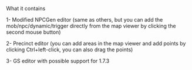 What it contains

1- Modified NPCGen editor (same as others, but you can add the mob/npc/dynamic/trigger directly from the map viewer by clicking the second mouse button)

2- Precinct editor (you can add areas in the map viewer and add points by clicking Ctrl+left-click, you can also drag the points)

3- GS editor with possible support for 1.7.3

